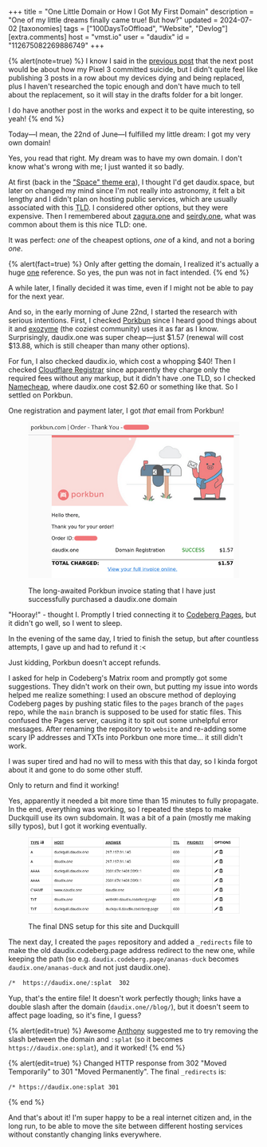 +++
title = "One Little Domain or How I Got My First Domain"
description = "One of my little dreams finally came true! But how?"
updated = 2024-07-02
[taxonomies]
tags = ["100DaysToOffload", "Website", "Devlog"]
[extra.comments]
host = "vmst.io"
user = "daudix"
id = "112675082269886749"
+++

{% alert(note=true) %}
I know I said in the [previous post](@/blog/2024-06-19-not-that-latitude/index.md) that the next post would be about how my Pixel 3 committed suicide, but I didn't quite feel like publishing 3 posts in a row about my devices dying and being replaced, plus I haven't researched the topic enough and don't have much to tell about the replacement, so it will stay in the drafts folder for a bit longer.

I do have another post in the works and expect it to be quite interesting, so yeah!
{% end %}

Today—I mean, the 22nd of June—I fulfilled my little dream: I got my very own domain!

Yes, you read that right. My dream was to have my own domain. I don't know what's wrong with me; I just wanted it so badly.

At first (back in the ["Space" theme era](https://web.archive.org/web/20221030010150/https://daudix-ufo.github.io/)), I thought I'd get daudix.space, but later on changed my mind since I'm not really into astronomy, it felt a bit lengthy and I didn't plan on hosting public services, which are usually associated with this <abbr title="top-level domain">TLD</abbr>. I considered other options, but they were expensive. Then I remembered about [zagura.one](https://zagura.one) and [seirdy.one](https://seirdy.one), what was common about them is this nice TLD: one.

It was perfect: *one* of the cheapest options, *one* of a kind, and not a boring *one*.

{% alert(fact=true) %}
Only after getting the domain, I realized it's actually a huge [one](https://www.youtube.com/watch?v=EE4mslnibzQ) reference. So yes, the pun was not in fact intended.
{% end %}

A while later, I finally decided it was time, even if I might not be able to pay for the next year.

And so, in the early morning of June 22nd, I started the research with serious intentions. First, I checked [Porkbun](https://porkbun.com) since I heard good things about it and [exozyme](https://exozy.me) (the coziest community) uses it as far as I know. Surprisingly, daudix.one was super cheap—just $1.57 (renewal will cost $13.88, which is still cheaper than many other options).

For fun, I also checked daudix.io, which cost a whopping $40! Then I checked [Cloudflare Registrar](https://www.cloudflare.com/learning/dns/what-is-cloudflare-registrar/) since apparently they charge only the required fees without any markup, but it didn't have .one TLD, so I checked [Namecheap](https://www.namecheap.com/), where daudix.one cost $2.60 or something like that. So I settled on Porkbun.

One registration and payment later, I got *that* email from Porkbun!

<figure>

![Porkbun invoice.](porkbun-invoice.png)
<figcaption>The long-awaited Porkbun invoice stating that I have just successfully purchased a daudix.one domain</figcaption>
</figure>

"Hooray!" - thought I. Promptly I tried connecting it to [Codeberg Pages](https://codeberg.page), but it didn't go well, so I went to sleep.

In the evening of the same day, I tried to finish the setup, but after countless attempts, I gave up and had to refund it :<

Just kidding, Porkbun doesn't accept refunds.

I asked for help in Codeberg's Matrix room and promptly got some suggestions. They didn't work on their own, but putting my issue into words helped me realize something: I used an obscure method of deploying Codeberg pages by pushing static files to the `pages` branch of the `pages` repo, while the `main` branch is supposed to be used for static files. This confused the Pages server, causing it to spit out some unhelpful error messages. After renaming the repository to `website` and re-adding some scary IP addresses and TXTs into Porkbun one more time... it still didn't work.

I was super tired and had no will to mess with this that day, so I kinda forgot about it and gone to do some other stuff.

Only to return and find it working!

Yes, apparently it needed a bit more time than 15 minutes to fully propagate. In the end, everything was working, so I repeated the steps to make Duckquill use its own subdomain. It was a bit of a pain (mostly me making silly typos), but I got it working eventually.

<figure>

![Porkbun DNS.](porkbun-dns.png)
<figcaption>The final DNS setup for this site and Duckquill</figcaption>
</figure>

The next day, I created the `pages` repository and added a `_redirects` file to make the old daudix.codeberg.page address redirect to the new one, while keeping the path (so e.g. `daudix.codeberg.page/ananas-duck` becomes `daudix.one/ananas-duck` and not just daudix.one).

```txt
/*  https://daudix.one/:splat  302
```

Yup, that's the entire file! It doesn't work perfectly though; links have a double slash after the domain (`daudix.one//blog/`), but it doesn't seem to affect page loading, so it's fine, I guess?

{% alert(edit=true) %}
Awesome [Anthony](https://a.exozy.me) suggested me to try removing the slash between the domain and `:splat` (so it becomes `https://daudix.one:splat`), and it worked!
{% end %}

{% alert(edit=true) %}
Changed HTTP response from 302 "Moved Temporarily" to 301 "Moved Permanently". The final `_redirects` is:

```txt
/* https://daudix.one:splat 301
```
{% end %}

And that's about it! I'm super happy to be a real internet citizen and, in the long run, to be able to move the site between different hosting services without constantly changing links everywhere.
